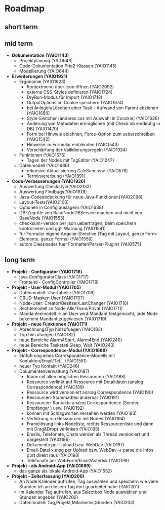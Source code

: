 # Roadmap

## short term

## mid term
- **Dokumentation (YAIO1143)**
    - Projektplanung (YAIO643)
    - Code-Dokumentation Prio2-Klassen (YAIO1145)
    - Modellierung (YAIO644)
- **Erweiterungen (YAIO1921)**
    - Ergonomie (YAIO1923)
        - Kontextmenü über Icon öffnen (YAIO2092)
        - externe CSS-Styles definieren (YAIO1724)
        - DryRun-Modus für Import (YAIO1712)
        - OutputOptions im Cookie speichern (YAIO1674)
        - bei Anlegen/Löschen einer Task - Aufwand von Parent abziehen (YAIO1680)
        - Style-Switcher (anderes css mit Auswahl in Coockie) (YAIO1626)
        - Änderung von Metadaten ermöglichen (mit Check ob eindeutig in DB) (YAIO1470)
        - Form bei Hinweis ablehnen, Force-Option zum ueberschreiben (YAIO1542)
        - Hinweise im Formular einblenden (YAIO1543)
        - Verschärfung der Vailidierungsregeln (YAIO1924)
    - Funktionen (YAIO1575)
        - Tagen der Nodes mit TagEditor (YAIO1247)
    - Datenmodell (YAIO1686)
        - rekursive Aktualisierung CalcSum usw. (YAIO576)
        - Terminvererbung (YAIO1891)
- **Code-Verbesserungen (YAIO1926)**
    - Auswertung Checkstyle(YAIO2132)
    - Auswertung Findbugs(YAIO1979)
    - Java-Codeabdeckung für neue Java-Funktionen(YAIO2098)
    - Layout-Tests(YAIO2100)
    - Optionen in Config auslagern (YAIO1638)
    - DB-Zugriffe von BaseNodeDBService machen und nicht von BaseNode (YAIO1553)
    - checksum+version per json uebertragen, beim speichern kontrollieren und ggf. Warnung (YAIO1541)
    - für Formular eigene Angular-Directive (Tag mit Layout, ganze Form-Elemente, ganze Forms) (YAIO1550)
    - autom Classloader fuer Formatter/Parser-Plugins (YAIO575)

## long term

- **Projekt - Configurator (YAIO1716)**
    - java ConfiguratorClass (YAIO1717)
    - Frontend - ConfigController (YAIO1718)
- **Projekt - User-Modul (YAIO1705)**
    - Datenmodell: Usertabelle (YAIO1706)
    - CRUD-Masken User (YAIO1707)
    - Node-User: Creator/Besitzer/LastChanger (YAIO1710)
    - Rechtemodell an Node Alle/Team/Privat (YAIO1711)
    - Mandantenmodell -> an User wird Mandant festgemacht, jede Node bekommt Mandant zugewiesen (YAIO1719)
- **Projekt - neue Funktionen (YAIO171)**
    - AbrechnungsTyp hinzufuegen (YAIO183)
    - Typ hinzufuegen (YAIO182)
    - neue Bereiche Alarm4Start, Alarm4End (YAIO240)
    - neue Bereiche Taskstati Sleep, Wait (YAIO243)
- **Projekt - Correspondence-Modul (YAIO1688)**
    - Einführung eines Correspondence-Modells mit Kontakten/Email/Tel... (YAIO1551)
    - neuer Typ Kontakt (YAIO246)
    - Dokumentenverwaltung (YAIO187)
        - Inbox mit allen möglichen Ressourcen (YAIO188)
        - Ressource verlinkt auf Ressource mit Detaildaten (analog Correspondence) (YAIO189)
        - Ressource wird versioniert analog Correspondence (YAIO190)
        - Ressourcen-Stammadten änderbar (YAIO191)
        - Ressourcen-Kontakte analog Correspondence (Sender, Empfänger ) usw. (YAIO192)
        - können mit Schlagworten versehen werden (YAIO193)
        - Verlinkung n:n Ressourcen mit Nodes (YAIO194)
        - Framelösung links Nodeliste, rechts Ressourcenliste und dann mit Drag&Drop) verlinken (YAIO195)
        - Emails, Telefonate, Chats werden als Thread versioniert und dargestellt (YAIO196)
        - Dokumente per Upload bzw. WebDav (YAIO197)
        - Email-Datei x.msg per Upload bzw. WebDav -> parse die Infos dort direkt raus (YAIO198)
        - Telefonate per WebForm/Email/Asterisk (YAIO199)
- **Projekt - als Android-App (YAIO1689)**
    - das ganze als lokale Android-App (YAIO1552)
- **Projekt - Zeiterfassung (YAIO200)**
    - An Node Kalender aufrufen, Tag auswählen und speichern wie viele Stunden ich an diesem Tag dort gearbeitet habe (YAIO201)
    - Im Kalender Tag aufrufen, aus Selectbox Node auswählen und Stunden angeben (YAIO202)
    - Datenmodell: Tag,Projekt,Mitarbeiter,Stunden (YAIO203)
